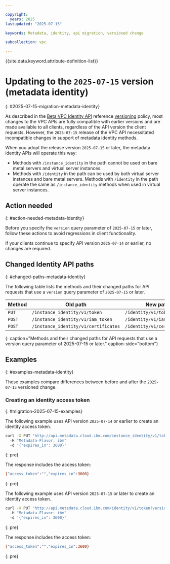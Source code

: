 ```yaml
---

copyright:
  years: 2025
lastupdated: "2025-07-15"

keywords: Metadata, identity, api migration, versioned change

subcollection: vpc

---
```


{{site.data.keyword.attribute-definition-list}}

# Updating to the `2025-07-15` version (metadata identity)
{: #2025-07-15-migration-metadata-identity}

As described in the [Beta VPC Identity API](/apidocs/vpc-identity-beta/latest) reference [versioning](/apidocs/vpc-identity-beta#versioning-identity-beta) policy, most changes to the VPC APIs are fully compatible with earlier versions and are made available to all clients, regardless of the API version the client requests. However, the `2025-07-15` release of the VPC API necessitated incompatible changes in support of metadata identity methods.

When you adopt the release version `2025-07-15` or later, the metadata identity APIs will operate this way:

- Methods with `/instance_identity` in the path cannot be used on bare metal servers and virtual server instances.
- Methods with `/identity` in the path can be used by both virtual server instances and bare metal servers. Methods with `/identity` in the path operate the same as `/instance_identity` methods when used in virtual server instances.

## Action needed
{: #action-needed-metadata-identity}

Before you specify the `version` query parameter of `2025-07-15` or later, follow these actions to avoid regressions in client functionality.

If your clients continue to specify API version `2025-07-14` or earlier, no changes are required.

## Changed Identity API paths
{: #changed-paths-metadata-identity}

The following table lists the methods and their changed paths for API requests that use a `version` query parameter of `2025-07-15` or later.

| Method   | Old path                            | New path                   |
|----------|-------------------------------------|----------------------------|
| `PUT`    | `/instance_identity/v1/token`       | `/identity/v1/token`       |
| `POST`   | `/instance_identity/v1/iam_token`   | `/identity/v1/iam_tokens`  |
| `POST`   | `/instance_identity/v1/certificates`| `/identity/v1/certificates`|
{: caption="Methods and their changed paths for API requests that use a version query parameter of 2025-07-15 or later." caption-side="bottom"}

## Examples
{: #examples-metadata-identity}

These examples compare differences between before and after the `2025-07-15` versioned change.

### Creating an identity access token
{: #migration-2025-07-15-examples}

The following example uses API version `2025-07-14` or earlier to create an identity access token.
```sh
curl -X PUT "http://api.metadata.cloud.ibm.com/instance_identity/v1/token?version=2025-07-14&generation=2&maturity=beta"
  -H "Metadata-Flavor: ibm"
  -d '{"expires_in": 3600}'
```
{: pre}

The response includes the access token:

```sh
{"access_token":"","expires_in":3600}
```
{: pre}

The following example uses API version `2025-07-15` or later to create an identity access token.  

```sh
curl -X PUT "http://api.metadata.cloud.ibm.com/identity/v1/token?version=2025-07-15&generation=2&maturity=beta"
  -H "Metadata-Flavor: ibm"
  -d '{"expires_in": 3600}'
```
{: pre}

The response includes the access token:

```sh
{"access_token":"","expires_in":3600}
```
{: pre}
